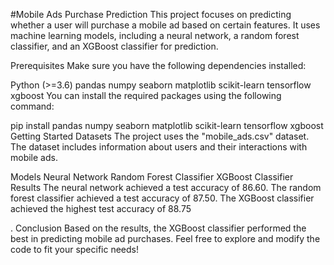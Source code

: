 #Mobile Ads Purchase Prediction
This project focuses on predicting whether a user will purchase a mobile ad based on certain features. It uses machine learning models, including a neural network, a random forest classifier, and an XGBoost classifier for prediction.

Prerequisites
Make sure you have the following dependencies installed:

Python (>=3.6)
pandas
numpy
seaborn
matplotlib
scikit-learn
tensorflow
xgboost
You can install the required packages using the following command:

pip install pandas numpy seaborn matplotlib scikit-learn tensorflow xgboost
Getting Started
Datasets
The project uses the "mobile_ads.csv" dataset. The dataset includes information about users and their interactions with mobile ads.

Models
Neural Network
Random Forest Classifier
XGBoost Classifier
Results
The neural network achieved a test accuracy of 86.60.
The random forest classifier achieved a test accuracy of 87.50.
The XGBoost classifier achieved the highest test accuracy of
88.75

.
Conclusion
Based on the results, the XGBoost classifier performed the best in predicting mobile ad purchases. Feel free to explore and modify the code to fit your specific needs!
